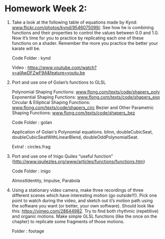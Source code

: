 # Homework Week 2: 

1. Take a look at the following table of equations made by Kynd: www.flickr.com/photos/kynd/9546075099/. See how he is combining functions and their properties to control the values between 0.0 and 1.0. Now it’s time for you to practice by replicating each one of these functions on a shader. Remember the more you practice the better your karate will be.

	Code Folder : kynd

	Video : https://www.youtube.com/watch?v=aIAwDFZwF9A&feature=youtu.be

2. Port and use one of Golan’s functions to GLSL

	Polynomial Shaping Functions: www.flong.com/texts/code/shapers_poly
	Exponential Shaping Functions: www.flong.com/texts/code/shapers_exp
	Circular & Elliptical Shaping Functions: www.flong.com/texts/code/shapers_circ
	Bezier and Other Parametric Shaping Functions: www.flong.com/texts/code/shapers_bez

	Code Folder : golan

	Application of Golan's Polynomial equations. 
	blinn, doubleCubicSeat, doubleCubicSeatWithLinearBlend, doubleOddPolynomialSeat.

	Extra! : circles.frag

3. Port and use one of Inigo Quiles “useful function” (http://www.iquilezles.org/www/articles/functions/functions.htm)

	Code Folder : inigo
	
	AlmostIdentity, Impulse, Parabola

4. Using a stationary video camera, make three recordings of three different scenes which have interesting motion (go outside!!!). Pick one point to watch during the video, and sketch out it’s motion path using the software you want (or better, your own software). Should look like this: https://vimeo.com/28644982. Try to find both rhythmic (repetitive) and organic motions. Make simple GLSL functions (like the once on the chapter) to replicate some fragments of those motions.

	Folder : footage